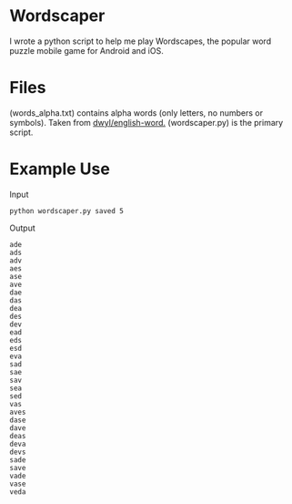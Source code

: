 # Wordscaper
I wrote a python script to help me play Wordscapes, the popular word puzzle mobile game for Android and iOS.

# Files
(words_alpha.txt) contains alpha words (only letters, no numbers or symbols). Taken from [dwyl/english-word.](https://github.com/dwyl/english-words)
(wordscaper.py) is the primary script. 

# Example Use
Input
```
python wordscaper.py saved 5
```

Output
```
ade
ads
adv
aes
ase
ave
dae
das
dea
des
dev
ead
eds
esd
eva
sad
sae
sav
sea
sed
vas
aves
dase
dave
deas
deva
devs
sade
save
vade
vase
veda
```
